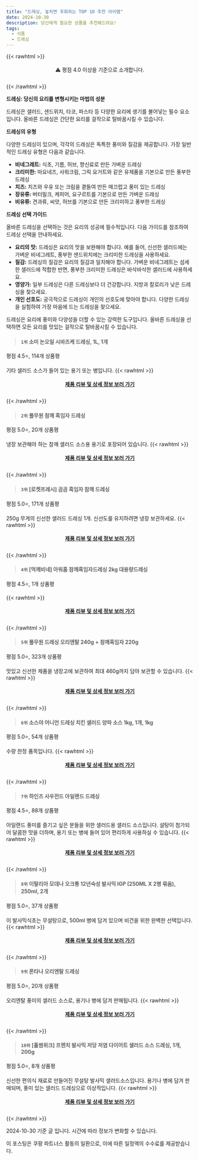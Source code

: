 ```yaml
---
title: "드레싱, 놓치면 후회하는 TOP 10 추천 아이템"
date: 2024-10-30
description: 당신에게 필요한 상품을 추천해드려요!
tags:
  - 식품
  - 드레싱
---
```

{{< rawhtml >}}<div class="toc" style="text-align: center; height: 50px; line-height: 2;">  <p>⚠️ 평점 4.0 이상을 기준으로 소개합니다.<br></p></div> {{< /rawhtml >}}

**드레싱: 당신의 요리를 변형시키는 마법의 성분**

드레싱은 샐러드, 샌드위치, 타코, 파스타 등 다양한 요리에 생기를 불어넣는 필수 요소입니다. 올바른 드레싱은 간단한 요리를 걸작으로 탈바꿈시킬 수 있습니다.

**드레싱의 유형**

다양한 드레싱이 있으며, 각각의 드레싱은 독특한 풍미와 질감을 제공합니다. 가장 일반적인 드레싱 유형은 다음과 같습니다.

* **비네그레트:** 식초, 기름, 허브, 향신료로 만든 가벼운 드레싱
* **크리미한:** 마요네즈, 사워크림, 그릭 요거트와 같은 유제품을 기본으로 만든 풍부한 드레싱
* **치즈:** 치즈와 우유 또는 크림을 곁들여 만든 매끄럽고 풍미 있는 드레싱
* **장유류:** 버터밀크, 케피어, 요구르트를 기본으로 만든 가벼운 드레싱
* **비유류:** 견과류, 씨앗, 허브를 기본으로 만든 크리미하고 풍부한 드레싱

**드레싱 선택 가이드**

올바른 드레싱을 선택하는 것은 요리의 성공에 필수적입니다. 다음 가이드를 참조하여 드레싱 선택을 안내하세요.

* **요리의 맛:** 드레싱은 요리의 맛을 보완해야 합니다. 예를 들어, 신선한 샐러드에는 가벼운 비네그레트, 풍부한 샌드위치에는 크리미한 드레싱을 사용하세요.
* **질감:** 드레싱의 질감은 요리의 질감과 일치해야 합니다. 가벼운 비네그레트는 섬세한 샐러드에 적합한 반면, 풍부한 크리미한 드레싱은 바삭바삭한 샐러드에 사용하세요.
* **영양가:** 일부 드레싱은 다른 드레싱보다 더 건강합니다. 지방과 칼로리가 낮은 드레싱을 찾으세요.
* **개인 선호도:** 궁극적으로 드레싱이 개인의 선호도에 맞아야 합니다. 다양한 드레싱을 실험하여 가장 마음에 드는 드레싱을 찾으세요.

드레싱은 요리에 풍미와 다양성을 더할 수 있는 강력한 도구입니다. 올바른 드레싱을 선택하면 모든 요리를 맛있는 걸작으로 탈바꿈시킬 수 있습니다.


>#### `1위` 소미 논오일 시바즈케 드레싱, 1L, 1개
평점 4.5⭐, 114개 상품평

기타 샐러드 소스가 들어 있는 용기 또는 병입니다.
{{< rawhtml >}}<div class="toc" style="text-align: center; height: 50px; line-height: 2;"><p><b><a href="https://link.coupang.com/re/AFFSDP?lptag=AF5033054&pageKey=4604089040&itemId=19173357982&vendorItemId=72981179242&traceid=V0-153-09b33cf4f1676d21&clickBeacon=d33e3830-96b2-11ef-bece-a3e4b70454cf%7E3&requestid=20241030203346380112168723&token=31850C%7CMIXED">제품 리뷰 및 상세 정보 보러 가기</a></b><br></p> </div>{{< /rawhtml >}}

>#### `2위` 풀무원 참깨 흑임자 드레싱
평점 5.0⭐, 20개 상품평

냉장 보관해야 하는 참깨 샐러드 소스용 용기로 포장되어 있습니다.
{{< rawhtml >}}<div class="toc" style="text-align: center; height: 50px; line-height: 2;"><p><b><a href="https://link.coupang.com/re/AFFSDP?lptag=AF5033054&pageKey=116684794&itemId=349476458&vendorItemId=3852571804&traceid=V0-153-83899d7e952fae29&requestid=20241030203346380112168723&token=31850C%7CMIXED">제품 리뷰 및 상세 정보 보러 가기</a></b><br></p> </div>{{< /rawhtml >}}

>#### `3위` [로켓프레시] 곰곰 흑임자 참깨 드레싱
평점 5.0⭐, 171개 상품평

250g 무게의 신선한 샐러드 드레싱 1개. 신선도를 유지하려면 냉장 보관하세요.
{{< rawhtml >}}<div class="toc" style="text-align: center; height: 50px; line-height: 2;"><p><b><a href="https://link.coupang.com/re/AFFSDP?lptag=AF5033054&pageKey=8048328924&itemId=22564475010&vendorItemId=89606372950&traceid=V0-153-63de72ef9e4e9e8c&requestid=20241030203346380112168723&token=31850C%7CMIXED">제품 리뷰 및 상세 정보 보러 가기</a></b><br></p> </div>{{< /rawhtml >}}

>#### `4위` [먹깨비네] 아워홈 참깨흑임자드레싱 2kg 대용량드레싱
평점 4.5⭐, 1개 상품평


{{< rawhtml >}}<div class="toc" style="text-align: center; height: 50px; line-height: 2;"><p><b><a href="https://link.coupang.com/re/AFFSDP?lptag=AF5033054&pageKey=7319686522&itemId=18770911691&vendorItemId=81368286108&traceid=V0-153-52a553ea86865a44&requestid=20241030203346380112168723&token=31850C%7CMIXED">제품 리뷰 및 상세 정보 보러 가기</a></b><br></p> </div>{{< /rawhtml >}}

>#### `5위` 풀무원 드레싱 오리엔탈 240g + 참깨흑임자 220g
평점 5.0⭐, 323개 상품평

맛있고 신선한 제품을 냉장고에 보관하여 최대 460g까지 담아 보관할 수 있습니다.
{{< rawhtml >}}<div class="toc" style="text-align: center; height: 50px; line-height: 2;"><p><b><a href="https://link.coupang.com/re/AFFSDP?lptag=AF5033054&pageKey=336808697&itemId=1074398506&vendorItemId=5567659313&traceid=V0-153-ec40fa4a88739cc6&requestid=20241030203346380112168723&token=31850C%7CMIXED">제품 리뷰 및 상세 정보 보러 가기</a></b><br></p> </div>{{< /rawhtml >}}

>#### `6위` 소스야 어니언 드레싱 치킨 샐러드 양파 소스 1kg, 1개, 1kg
평점 5.0⭐, 54개 상품평

수량 한정 품목입니다.
{{< rawhtml >}}<div class="toc" style="text-align: center; height: 50px; line-height: 2;"><p><b><a href="https://link.coupang.com/re/AFFSDP?lptag=AF5033054&pageKey=8263247970&itemId=23806980522&vendorItemId=90830827524&traceid=V0-153-1a63a043f236ca46&clickBeacon=d33e3830-96b2-11ef-8267-b51980cd91bf%7E3&requestid=20241030203346380112168723&token=31850C%7CMIXED">제품 리뷰 및 상세 정보 보러 가기</a></b><br></p> </div>{{< /rawhtml >}}

>#### `7위` 하인즈 사우전드 아일랜드 드레싱
평점 4.5⭐, 88개 상품평

아일랜드 풍미를 즐기고 싶은 분들을 위한 샐러드용 샐러드 소스입니다. 설탕이 첨가되어 달콤한 맛을 더하며, 용기 또는 병에 들어 있어 편리하게 사용하실 수 있습니다.
{{< rawhtml >}}<div class="toc" style="text-align: center; height: 50px; line-height: 2;"><p><b><a href="https://link.coupang.com/re/AFFSDP?lptag=AF5033054&pageKey=8193056475&itemId=23453762583&vendorItemId=90480501361&traceid=V0-153-43711a5b0f02166d&requestid=20241030203346380112168723&token=31850C%7CMIXED">제품 리뷰 및 상세 정보 보러 가기</a></b><br></p> </div>{{< /rawhtml >}}

>#### `8위` 이탈리아 모데나 오크통 12년숙성 발사믹 IGP (250ML X 2병 묶음), 250ml, 2개
평점 5.0⭐, 37개 상품평

이 발사믹식초는 무설탕으로, 500ml 병에 담겨 있으며 비건을 위한 완벽한 선택입니다.
{{< rawhtml >}}<div class="toc" style="text-align: center; height: 50px; line-height: 2;"><p><b><a href="https://link.coupang.com/re/AFFSDP?lptag=AF5033054&pageKey=8288595513&itemId=17747304924&vendorItemId=84911853388&traceid=V0-153-00832ae4c5b2bf2d&clickBeacon=d33e3830-96b2-11ef-924d-dd51ffbb299e%7E3&requestid=20241030203346380112168723&token=31850C%7CMIXED">제품 리뷰 및 상세 정보 보러 가기</a></b><br></p> </div>{{< /rawhtml >}}

>#### `9위` 폰타나 오리엔탈 드레싱
평점 5.0⭐, 20개 상품평

오리엔탈 풍미의 샐러드 소스로, 용기나 병에 담겨 판매됩니다.
{{< rawhtml >}}<div class="toc" style="text-align: center; height: 50px; line-height: 2;"><p><b><a href="https://link.coupang.com/re/AFFSDP?lptag=AF5033054&pageKey=2438748&itemId=4615780&vendorItemId=84993762918&traceid=V0-153-8d7f80c708cf840e&requestid=20241030203346380112168723&token=31850C%7CMIXED">제품 리뷰 및 상세 정보 보러 가기</a></b><br></p> </div>{{< /rawhtml >}}

>#### `10위` [홀썸위크] 프렌치 발사믹 저당 저염 다이어트 샐러드 소스 드레싱, 1개, 200g
평점 5.0⭐, 8개 상품평

신선한 편의식 재료로 만들어진 무설탕 발사믹 샐러드소스입니다. 용기나 병에 담겨 판매되며, 풍미 있는 샐러드 드레싱으로 이상적입니다.
{{< rawhtml >}}<div class="toc" style="text-align: center; height: 50px; line-height: 2;"><p><b><a href="https://link.coupang.com/re/AFFSDP?lptag=AF5033054&pageKey=8336054515&itemId=24070418457&vendorItemId=91090147960&traceid=V0-153-9cf15f5c5eb5e3c1&clickBeacon=d33e3830-96b2-11ef-8064-877513e5937c%7E3&requestid=20241030203346380112168723&token=31850C%7CMIXED">제품 리뷰 및 상세 정보 보러 가기</a></b><br></p> </div>{{< /rawhtml >}}


2024-10-30 기준 글 입니다.
시간에 따라 정보가 변화할 수 있습니다.

이 포스팅은 쿠팡 파트너스 활동의 일환으로, 이에 따른 일정액의 수수료를 제공받습니다.